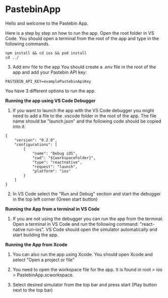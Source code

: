 # PastebinApp

Hello and welcome to the Pastebin App.

Here is a step by step on how to run the app. Open the root folder in VS Code. You should open a terminal from the root of the app and type in the following commands.

```
npm install && cd ios && pod install
cd ../
```

3. Add env file to the app
You should create a .env file in the root of the app and add your Pastebin API key:
```
PASTEBIN_API_KEY=examplePastebinApiKey
```

You have 3 different options to run the app.

**Running the app using VS Code Debugger**
1. If you want to launch the app with the VS Code debugger you might need to add a file to the .vscode folder in the root of the app. The file name should be "launch.json" and the following code should be copied into it:

```
{
    "version": "0.2.0",
    "configurations": [
        {
            "name": "Debug iOS",
            "cwd": "${workspaceFolder}",
            "type": "reactnative",
            "request": "launch",
            "platform": "ios"
        }
    ]
}
```

2. In VS Code select the "Run and Debug" section and start the debugger in the top left corner (Green start button)

**Running the App from a terminal in VS Code**
1. If you are not using the debugger you can run the app from the terminal. Open a terminal in VS Code and run the following command: "react-native run-ios". VS Code should open the simulator automatically and start building the app.

**Running the App from Xcode**
1. You can also run the app using Xcode. You should open Xcode and select "Open a project or file"

2. You need to open the workspace file for the app. It is found in root > ios > PastebinApp.xcworkspace.

3. Select desired simulator from the top bar and press start (Play button next to the top bar)
